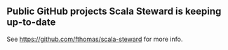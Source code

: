 ## Public GitHub projects Scala Steward is keeping up-to-date

See <https://github.com/fthomas/scala-steward> for more info.
